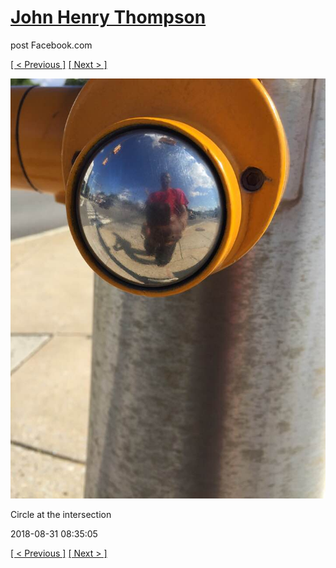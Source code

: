 # [John Henry Thompson](../README.md)
post Facebook.com

[[ < Previous ]](2018-08-31-1.md) [[ Next > ]](2018-08-28-1.md)

[![](../media/2018-08-31/Timeline-Photos-Circle-at-the-intersection.jpg)](../README.md)

Circle at the intersection

2018-08-31 08:35:05

[[ < Previous ]](2018-08-31-1.md) [[ Next > ]](2018-08-28-1.md)